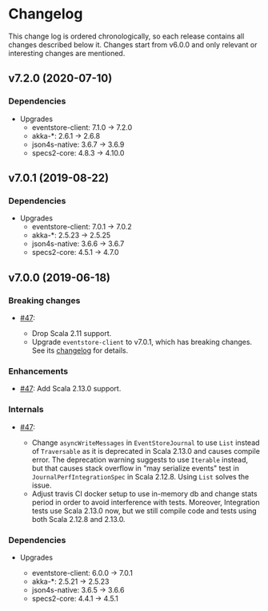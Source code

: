 # Changelog


This change log is ordered chronologically, so each release contains all changes described below
it. Changes start from v6.0.0 and only relevant or interesting changes are mentioned. 

## v7.2.0 (2020-07-10)

### Dependencies

- Upgrades
  * eventstore-client: 7.1.0 -> 7.2.0
  * akka-*: 2.6.1 -> 2.6.8
  * json4s-native: 3.6.7 -> 3.6.9
  * specs2-core: 4.8.3 -> 4.10.0

## v7.0.1 (2019-08-22)

### Dependencies

- Upgrades
  * eventstore-client: 7.0.1 -> 7.0.2
  * akka-*: 2.5.23 -> 2.5.25
  * json4s-native: 3.6.6 -> 3.6.7
  * specs2-core: 4.5.1 -> 4.7.0

## v7.0.0 (2019-06-18)

### Breaking changes

* [#47](https://github.com/EventStore/EventStore.Akka.Persistence/pull/47): 

  - Drop Scala 2.11 support.
  - Upgrade `eventstore-client` to v7.0.1, which has breaking changes. See its [changelog](https://github.com/EventStore/EventStore.JVM/blob/master/CHANGELOG.md) for details.


### Enhancements

* [#47](https://github.com/EventStore/EventStore.Akka.Persistence/pull/47): Add Scala 2.13.0 support.

### Internals

* [#47](https://github.com/EventStore/EventStore.Akka.Persistence/pull/47):

  - Change `asyncWriteMessages` in `EventStoreJournal` to use `List` instead of `Traversable` as it is deprecated in Scala 2.13.0 and causes compile error. The deprecation warning suggests to use `Iterable` instead, but that causes stack
overflow in "may serialize events" test in `JournalPerfIntegrationSpec` in Scala 2.12.8. Using `List` solves the issue.
  - Adjust travis CI docker setup to use in-memory db and change stats period in order to avoid interference with tests. Moreover, 
    Integration tests use Scala 2.13.0 now, but we still compile code and tests using both Scala 2.12.8 and 2.13.0.

### Dependencies

- Upgrades

  * eventstore-client: 6.0.0 -> 7.0.1
  * akka-*: 2.5.21 -> 2.5.23
  * json4s-native: 3.6.5 -> 3.6.6
  * specs2-core: 4.4.1 -> 4.5.1
